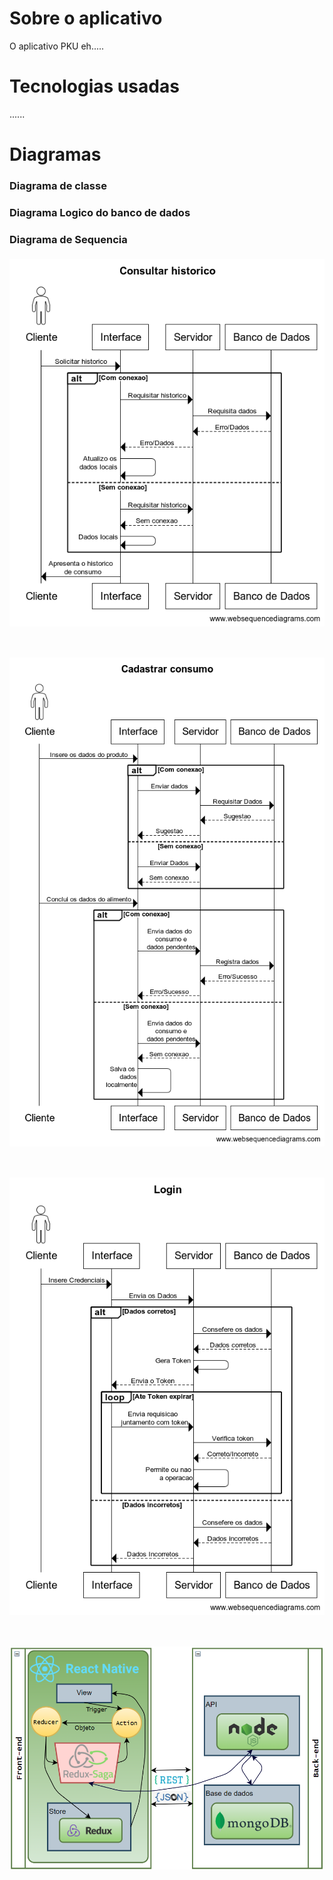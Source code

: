 # Sobre o aplicativo
O aplicativo PKU eh.....

# Tecnologias usadas
......

# Diagramas
### Diagrama de classe
### Diagrama Logico do banco de dados
### Diagrama de Sequencia
<div>
  <img src="imagensPKU/consultarHistorico.png" style="margin-top:5px" align="center">
  <img src="imagensPKU/cadastrarConsumo.png" style="margin-top:50px" align="center">
  <img src="imagensPKU/Login.png" style="margin-top:50px" align="center">
  <img src="imagensPKU/Arquitetura.png" style="margin-top:50px" align="center">
</div>
